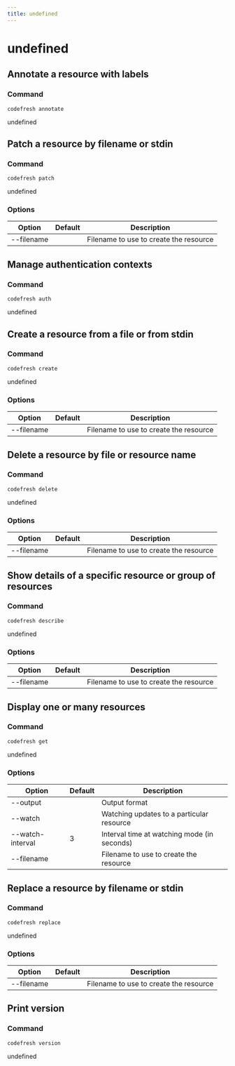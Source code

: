 ```yaml
---
title: undefined
---
```


# undefined

## Annotate a resource with labels

### Command
`codefresh annotate`

undefined
## Patch a resource by filename or stdin

### Command
`codefresh patch`

undefined
### Options

Option | Default | Description
--------- | ----------- | -----------
--filename |  | Filename to use to create the resource
## Manage authentication contexts

### Command
`codefresh auth`

undefined
## Create a resource from a file or from stdin

### Command
`codefresh create`

undefined
### Options

Option | Default | Description
--------- | ----------- | -----------
--filename |  | Filename to use to create the resource
## Delete a resource by file or resource name

### Command
`codefresh delete`

undefined
### Options

Option | Default | Description
--------- | ----------- | -----------
--filename |  | Filename to use to create the resource
## Show details of a specific resource or group of resources

### Command
`codefresh describe`

undefined
### Options

Option | Default | Description
--------- | ----------- | -----------
--filename |  | Filename to use to create the resource
## Display one or many resources

### Command
`codefresh get`

undefined
### Options

Option | Default | Description
--------- | ----------- | -----------
--output |  | Output format
--watch |  | Watching updates to a particular resource
--watch-interval | 3 | Interval time at watching mode (in seconds)
--filename |  | Filename to use to create the resource
## Replace a resource by filename or stdin

### Command
`codefresh replace`

undefined
### Options

Option | Default | Description
--------- | ----------- | -----------
--filename |  | Filename to use to create the resource
## Print version

### Command
`codefresh version`

undefined
